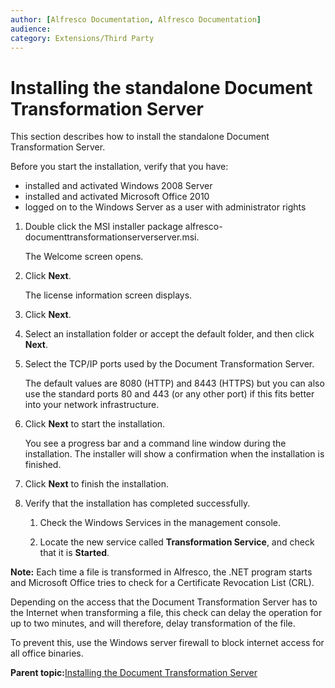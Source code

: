 ```yaml
---
author: [Alfresco Documentation, Alfresco Documentation]
audience: 
category: Extensions/Third Party
---
```


# Installing the standalone Document Transformation Server

This section describes how to install the standalone Document Transformation Server.

Before you start the installation, verify that you have:

-   installed and activated Windows 2008 Server
-   installed and activated Microsoft Office 2010
-   logged on to the Windows Server as a user with administrator rights

1.  Double click the MSI installer package alfresco-documenttransformationserverserver.msi.

    The Welcome screen opens. 

2.  Click **Next**.

    The license information screen displays. 

3.  Click **Next**.

4.  Select an installation folder or accept the default folder, and then click **Next**.

5.  Select the TCP/IP ports used by the Document Transformation Server. 

    The default values are 8080 \(HTTP\) and 8443 \(HTTPS\) but you can also use the standard ports 80 and 443 \(or any other port\) if this fits better into your network infrastructure.

6.  Click **Next** to start the installation. 

    You see a progress bar and a command line window during the installation. The installer will show a confirmation when the installation is finished.

7.  Click **Next** to finish the installation.

8.  Verify that the installation has completed successfully.

    1.  Check the Windows Services in the management console. 

    2.  Locate the new service called **Transformation Service**, and check that it is **Started**.


**Note:** Each time a file is transformed in Alfresco, the .NET program starts and Microsoft Office tries to check for a Certificate Revocation List \(CRL\).

Depending on the access that the Document Transformation Server has to the Internet when transforming a file, this check can delay the operation for up to two minutes, and will therefore, delay transformation of the file.

To prevent this, use the Windows server firewall to block internet access for all office binaries.

**Parent topic:**[Installing the Document Transformation Server](../concepts/transerv-installing.md)

